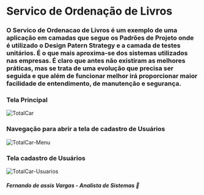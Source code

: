 

# Servico de Ordenação de Livros

### O Servico de Ordenacao de Livros é um exemplo de uma aplicação em camadas que segue os Padrões de Projeto onde é utilizado o Design Patern Strategy e a camada de testes unitários. É o que mais aproxima-se dos sistemas utilizados nas empresas. É claro que antes não existiram as melhores práticas, mas se trata de uma evolução que precisa ser seguida e que além de funcionar melhor irá proporcionar maior facilidade de entendimento, de manutenção e segurança.  

### Tela Principal

![TotalCar](https://user-images.githubusercontent.com/24196482/57392544-734df500-7197-11e9-96a0-a850fd86f200.png)

### Navegação para abrir a tela de cadastro de Usuários

![TotalCar-Menu](https://user-images.githubusercontent.com/24196482/57392660-c6c04300-7197-11e9-9184-d3216536f435.png)

### Tela cadastro de Usuários

![TotalCar-Usuarios](https://user-images.githubusercontent.com/24196482/57392690-d8a1e600-7197-11e9-8c61-7c8bd8a607f8.png)

##### Fernando de assis Vargas - Analista de Sistemas 🙂

